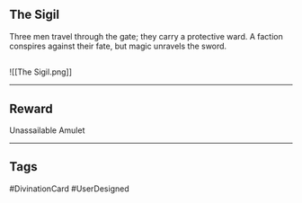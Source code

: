 ## The Sigil
Three men travel
through the gate;
they carry a protective ward.
A faction conspires
against their fate,
but magic unravels the sword.
## 
![[The Sigil.png]]

---
## Reward
Unassailable Amulet

---
## Tags
#DivinationCard
#UserDesigned 